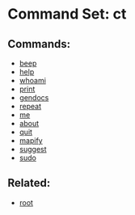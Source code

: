 Command Set: ct
====================

Commands:
--------------------
 - [beep](beep.md)
 - [help](help.md)
 - [whoami](whoami.md)
 - [print](print/index.md)
 - [gendocs](gendocs.md)
 - [repeat](repeat.md)
 - [me](me.md)
 - [about](about.md)
 - [quit](quit.md)
 - [mapify](mapify.md)
 - [suggest](suggest.md)
 - [sudo](sudo.md)


Related:
--------------------
 - [root](../index.md)
